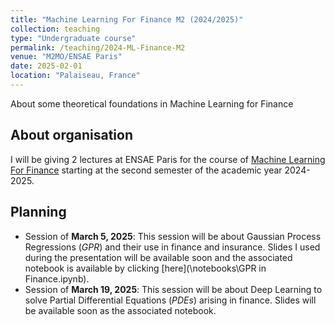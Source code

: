 ```yaml
---
title: "Machine Learning For Finance M2 (2024/2025)"
collection: teaching
type: "Undergraduate course"
permalink: /teaching/2024-ML-Finance-M2
venue: "M2MO/ENSAE Paris"
date: 2025-02-01
location: "Palaiseau, France"
---
```


About some theoretical foundations in Machine Learning for Finance 

## About organisation

I will be giving 2 lectures at ENSAE Paris for the course of [Machine Learning For Finance](https://www.ensae.fr/courses/82) starting at the second semester of the academic year 2024-2025.  

## Planning


- Session of **March 5, 2025**: This session will be about Gaussian Process Regressions ($\textit{GPR}$) and their use in finance and insurance. Slides I used during the presentation will be available soon and the associated notebook is available by clicking [here](\notebooks\GPR in Finance.ipynb).
- Session of **March 19, 2025**: This session will be about Deep Learning to solve Partial Differential Equations ($\textit{PDEs}$) arising in finance. Slides will be available soon as the associated notebook.

